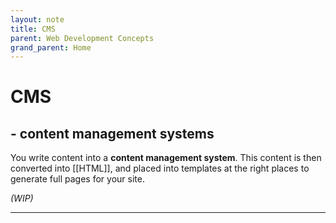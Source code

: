 ```yaml
---
layout: note
title: CMS
parent: Web Development Concepts
grand_parent: Home
---
```


# CMS

## - content management systems

You write content into a **content management system**. This content is then converted into [[HTML]], and placed into templates at the right places to generate full pages for your site.

_(WIP)_

---
